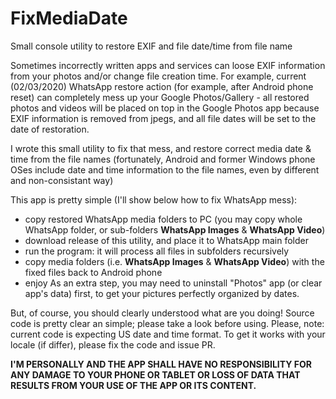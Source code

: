 # FixMediaDate
Small console utility to restore EXIF and file date/time from file name

Sometimes incorrectly written apps and services can loose EXIF information from your photos and/or change file creation time.
For example, current (02/03/2020) WhatsApp restore action (for example, after Android phone reset) can completely mess up your Google Photos/Gallery - all restored photos and videos will be placed on top in the Google Photos app because EXIF information is removed from jpegs, and all file dates will be set to the date of restoration.

I wrote this small utility to fix that mess, and restore correct media date & time from the file names (fortunately, Android and former Windows phone OSes include date and time information to the file names, even by different and non-consistant way)

This app is pretty simple (I'll show below how to fix WhatsApp mess): 
- copy restored WhatsApp media folders to PC (you may copy whole WhatsApp folder, or sub-folders **WhatsApp Images** & **WhatsApp Video**)
- download release of this utility, and place it to WhatsApp main folder
- run the program: it will process all files in subfolders recursively
- copy media folders (i.e. **WhatsApp Images** & **WhatsApp Video**) with the fixed files back to Android phone
- enjoy
As an extra step, you may need to uninstall "Photos" app (or clear app's data) first, to get your pictures perfectly organized by dates.

But, of course, you should clearly understood what are you doing! Source code is pretty clear an simple; please take a look before using.
Please, note: current code is expecting US date and time format. To get it works with your locale (if differ), please fix the code and issue PR.

**I'M PERSONALLY AND THE APP SHALL HAVE NO RESPONSIBILITY FOR ANY DAMAGE TO YOUR PHONE OR TABLET OR LOSS OF DATA THAT RESULTS FROM YOUR USE OF THE APP OR ITS CONTENT.**
